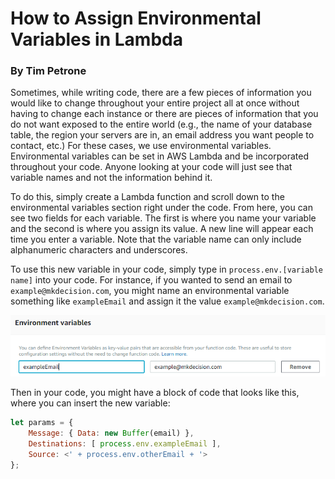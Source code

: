 # How to Assign Environmental Variables in Lambda

### By Tim Petrone

Sometimes, while writing code, there are a few pieces of information you would like to change throughout your entire project all at once without having to change each instance or there are pieces of information that you do not want exposed to the entire world (e.g., the name of your database table, the region your servers are in, an email address you want people to contact, etc.) For these cases, we use environmental variables. Environmental variables can be set in AWS Lambda and be incorporated throughout your code. Anyone looking at your code will just see that variable names and not the information behind it.

To do this, simply create a Lambda function and scroll down to the environmental variables section right under the code. From here, you can see two fields for each variable. The first is where you name your variable and the second is where you assign its value. A new line will appear each time you enter a variable. Note that the variable name can only include alphanumeric characters and underscores.

To use this new variable in your code, simply type in `process.env.[variable name]` into your code. For instance, if you wanted to send an email to `example@mkdecision.com`, you might name an environmental variable something like `exampleEmail` and assign it the value `example@mkdecision.com`.

![alt text](image1.png)

Then in your code, you might have a block of code that looks like this, where you can insert the new variable:

```javascript
let params = {
    Message: { Data: new Buffer(email) },
    Destinations: [ process.env.exampleEmail ],
    Source: <' + process.env.otherEmail + '>
};
```
